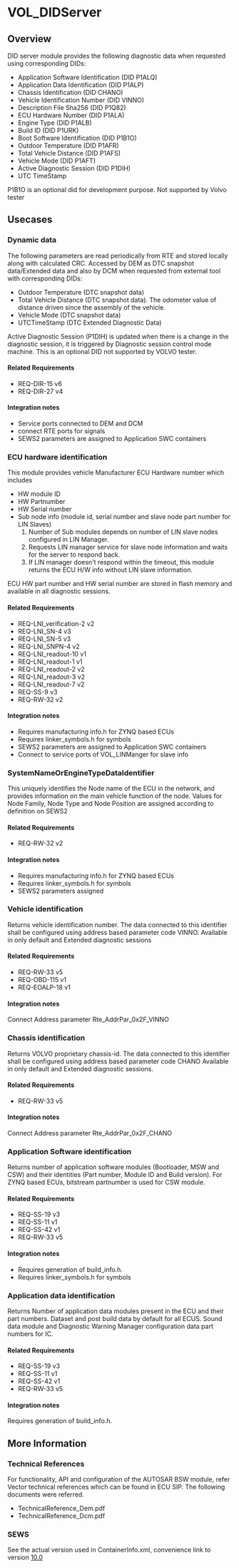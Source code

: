 # VOL_DIDServer

## Overview

DID server module provides the following diagnostic data when requested using corresponding DIDs: 

* Application Software Identification (DID P1ALQ)
* Application Data Identification (DID P1ALP)
* Chassis Identification (DID CHANO)
* Vehicle Identification Number (DID VINNO)
* Description File Sha256 (DID P1Q82)
* ECU Hardware Number (DID P1ALA)
* Engine Type (DID P1ALB)
* Build ID (DID P1URK)
* Boot Software Identification (DID P1B1O)
* Outdoor Temperature (DID P1AFR)
* Total Vehicle Distance (DID P1AFS)
* Vehicle Mode (DID P1AFT)
* Active Diagnostic Session (DID P1DIH)
* UTC TimeStamp

P1B1O is an optional did for development purpose. Not supported by Volvo tester

## Usecases

### Dynamic data

The following parameters are read periodically from RTE and stored locally along with calculated CRC.
Accessed by DEM as DTC snapshot data/Extended data and also by DCM when requested from external tool with corresponding DIDs:

*   Outdoor Temperature (DTC snapshot data)
*   Total Vehicle Distance (DTC snapshot data). The odometer value of distance
    driven since the assembly of the vehicle.
*   Vehicle Mode (DTC snapshot data)
*   UTCTimeStamp (DTC Extended Diagnostic Data)

Active Diagnostic Session (P1DIH) is updated when there is a change in the diagnostic session, it is triggered by Diagnostic session control mode machine. This is an optional DID not supported by VOLVO tester.

#### Related Requirements

* REQ-DIR-15 v6
* REQ-DIR-27 v4

#### Integration notes

* Service ports connected to DEM and DCM
* connect RTE ports for signals
* SEWS2 parameters are assigned to Application SWC containers

### ECU hardware identification

This module provides vehicle Manufacturer ECU Hardware number which includes 
* HW module ID
* HW Partnumber
* HW Serial number
* Sub node info (module id, serial number and slave node part number for LIN Slaves)
  1. Number of Sub modules depends on number of LIN slave nodes configured in LIN Manager.
  2. Requests LIN manager service for slave node information and waits for the server to respond back.
  3. If LIN manager doesn't respond within the timeout, this module returns the ECU H/W info without LIN slave information.

ECU HW part number and HW serial number are stored in flash memory and available in all diagnostic sessions.

#### Related Requirements

* REQ-LNI_verification-2 v2
* REQ-LNI_SN-4 v3
* REQ-LNI_SN-5 v3
* REQ-LNI_SNPN-4 v2
* REQ-LNI_readout-10 v1
* REQ-LNI_readout-1 v1
* REQ-LNI_readout-2 v2
* REQ-LNI_readout-3 v2
* REQ-LNI_readout-7 v2
* REQ-SS-9 v3
* REQ-RW-32 v2

#### Integration notes

* Requires manufacturing info.h for ZYNQ based ECUs
* Requires linker_symbols.h for symbols
* SEWS2 parameters are assigned to Application SWC containers
* Connect to service ports of VOL_LINManger for slave info

### SystemNameOrEngineTypeDataIdentifier

This uniquely identifies the Node name of the ECU in the network, and provides information on the
main vehicle function of the node. Values for Node Family, Node Type and Node Position are assigned according to definition on
SEWS2

#### Related Requirements

* REQ-RW-32 v2

#### Integration notes

* Requires manufacturing info.h for ZYNQ based ECUs
* Requires linker_symbols.h for symbols
* SEWS2 parameters assigned

### Vehicle identification

Returns vehicle identification number. The data connected to this identifier shall be configured using address based parameter code
VINNO. Available in only default and Extended diagnostic sessions

#### Related Requirements

* REQ-RW-33 v5
* REQ-OBD-115 v1 
* REQ-EOALP-18 v1

#### Integration notes

Connect Address parameter Rte_AddrPar_0x2F_VINNO

### Chassis identification

Returns VOLVO proprietary chassis-id. The data connected to this identifier shall be configured using address based parameter code CHANO
Available in only default and Extended diagnostic sessions.

#### Related Requirements

* REQ-RW-33 v5

#### Integration notes

Connect Address parameter Rte_AddrPar_0x2F_CHANO

### Application Software identification

Returns number of application software modules (Bootloader, MSW and CSW) and 
their identities (Part number, Module ID and Build version).
For ZYNQ based ECUs, bitstream partnumber is used for CSW module. 

#### Related Requirements

* REQ-SS-19 v3
* REQ-SS-11 v1
* REQ-SS-42 v1
* REQ-RW-33 v5

#### Integration notes

* Requires generation of build_info.h.
* Requires linker_symbols.h for symbols

### Application data identification

Returns Number of application data modules present in the ECU and their part numbers.
Dataset and post build data by default for all ECUS.
Sound data module and Diagnostic Warning Manager configuration data part numbers for IC.

#### Related Requirements

* REQ-SS-19 v3
* REQ-SS-11 v1
* REQ-SS-42 v1
* REQ-RW-33 v5

#### Integration notes

Requires generation of build_info.h.

## More Information

### Technical References
For functionality, API and configuration of the AUTOSAR BSW module, refer Vector technical references which can be found in ECU SIP. The following documents were referred.

* TechnicalReference_Dem.pdf
* TechnicalReference_Dcm.pdf

### SEWS

See the actual version used in ContainerInfo.xml, convenience link to version [10.0](https://sews.volvo.net/Sews2/ViewData/ViewContainerData.aspx?ContainerId=27734)
